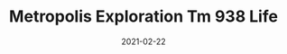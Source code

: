 ---
tags: 
  - "To Market"
  - "Rubber Flooring"
  - "Metropolis"
title: "Metropolis Exploration Tm 938 Life"
designer: "To Market"
image_primary: "img/Exploration_Life%20TM938.jpg"
href: "https://www.tomkt.com/atmosphere-metropolis-swatches"
description: "Straight%20Edge%20Tile%3A%2038%22%20x%2038%22%20Interlocking%20Tile%3A%2037%22%20x%2037%22"
category: "rubber-flooring-metropolis"
subtitle: ""
manufacturer: "ToMarket"
slug: "/manufacturers/tomarket/rubber-flooring-metropolis/to-market-metropolis-exploration-tm-938-life"
date: "2021-02-22"
---